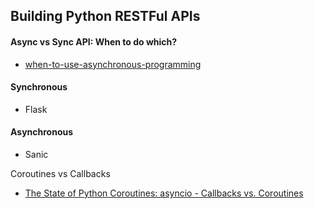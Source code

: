 ## Building Python RESTFul APIs

#### Async vs Sync API: When to do which?
- [when-to-use-asynchronous-programming](https://stackify.com/when-to-use-asynchronous-programming/)


#### Synchronous
- Flask



#### Asynchronous
- Sanic

Coroutines vs Callbacks
- [The State of Python Coroutines: asyncio - Callbacks vs. Coroutines](http://www.andy-pearce.com/blog/posts/2016/Jul/the-state-of-python-coroutines-asyncio-callbacks-vs-coroutines/)
